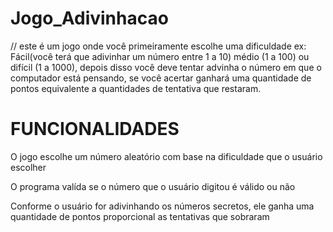 ﻿# Jogo_Adivinhacao
// este é um jogo onde você primeiramente escolhe uma dificuldade ex: Fácil(você terá que adivinhar um número entre 1 a 10) médio (1 a 100) ou difícil (1 a 1000), depois disso você deve tentar advinha o número em que o computador está pensando, se você acertar ganhará uma quantidade de pontos equivalente a quantidades de tentativa que restaram.

 # FUNCIONALIDADES

O jogo escolhe um número aleatório com base na dificuldade que o usuário escolher

O programa valída se o número que o usuário digitou é válido ou não

Conforme o usuário for adivinhando os números secretos, ele ganha uma quantidade de pontos proporcional as tentativas que sobraram
